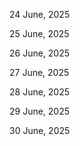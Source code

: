24 June, 2025

25 June, 2025

26 June, 2025

27 June, 2025

28 June, 2025

29 June, 2025

30 June, 2025